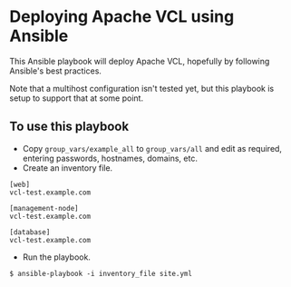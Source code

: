 # Deploying Apache VCL using Ansible #

This Ansible playbook will deploy Apache VCL, hopefully by following Ansible's best practices.

Note that a multihost configuration isn't tested yet, but this playbook is setup to support that at some point.

## To use this playbook ##

* Copy `group_vars/example_all` to `group_vars/all` and edit as required, entering passwords, hostnames, domains, etc.
* Create an inventory file.

```
[web]
vcl-test.example.com

[management-node]
vcl-test.example.com

[database]
vcl-test.example.com
```

* Run the playbook.

```
$ ansible-playbook -i inventory_file site.yml
```